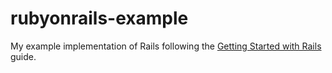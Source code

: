 # rubyonrails-example
My example implementation of Rails following the [Getting Started with Rails](https://guides.rubyonrails.org/getting_started.html) guide.

